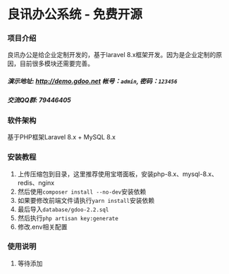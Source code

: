 # 良讯办公系统 - 免费开源

### 项目介绍
良讯办公是给企业定制开发的，基于laravel 8.x框架开发。因为是企业定制的原因，目前很多模块还需要完善。
##### 演示地址: http://demo.gdoo.net 帐号：<code>admin</code>, 密码：<code>123456</code>
##### 交流QQ群: 79446405

### 软件架构
基于PHP框架Laravel 8.x + MySQL 8.x

### 安装教程
1. 上传压缩包到目录，这里推荐使用宝塔面板，安装php-8.x、mysql-8.x、redis、nginx
2. 然后使用<code>composer install --no-dev</code>安装依赖
3. 如果要修改前端文件请执行<code>yarn install</code>安装依赖
4. 最后导入<code>database/gdoo-2.2.sql</code>
5. 然后执行<code>php artisan key:generate</code>
6. 修改.env相关配置

### 使用说明
1. 等待添加